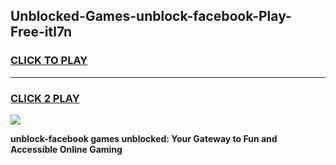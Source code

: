 
## Unblocked-Games-unblock-facebook-Play-Free-itl7n
<h3>
<a href="https://premium76.site?title=unblock-facebook&ref=10A">CLICK TO PLAY</a></h3>
<hr>

<h3>
<a href="https://premium76.site?title=unblock-facebook&ref=10A">CLICK 2 PLAY</a>
  
</h3>

<a href="https://premium76.site?title=unblock-facebook&ref=10A"><img src="https://clearcache.store/games.png"></a>


**unblock-facebook games unblocked: Your Gateway to Fun and Accessible Online Gaming**
